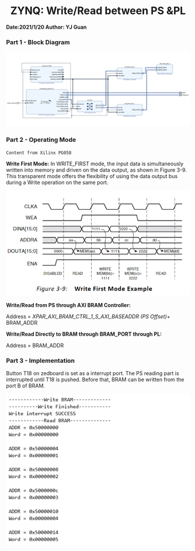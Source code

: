 # <center>ZYNQ: Write/Read between PS &PL</center>

**Date:2021/1/20     Author: YJ Guan**

### Part 1 - Block Diagram

![image-20210120172046566](README.assets/image-20210120172046566.png)

### Part 2 - Operating Mode

`Content from Xilinx PG058`

**Write First Mode:** In WRITE_FIRST mode, the input data is simultaneously written into memory and driven on the data output, as shown in Figure 3-9. This transparent mode offers the flexibility of using the data output bus during a Write operation on the same port.

<img src="README.assets/image-20210120172424861.png" alt="image-20210120172424861" style="zoom: 80%;" />

**Write/Read from PS through AXI BRAM Controller:**

Address = *XPAR_AXI_BRAM_CTRL_1_S_AXI_BASEADDR (PS Offset)*+ BRAM_ADDR

**Write/Read Directly to BRAM through BRAM_PORT through PL:**

Address =  BRAM_ADDR

### Part 3 - Implementation

Button T18 on zedboard is set as a interrupt port. The PS reading part is interrupted until T18 is pushed. Before that, BRAM can be written from the port B of BRAM.

![image-20210120173355309](README.assets/image-20210120173355309.png)





